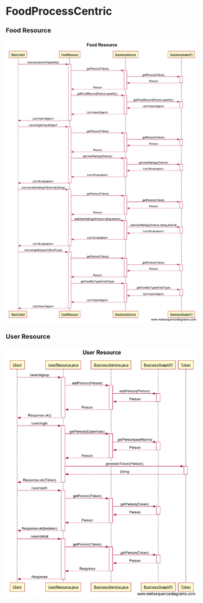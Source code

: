 # FoodProcessCentric

### Food Resource
![alt text](https://github.com/introsde-2017-project/FoodProcessCentric/blob/master/Food_Resource.png)

### User Resource
![alt text](https://github.com/introsde-2017-project/FoodProcessCentric/blob/master/User_Resource.png)


